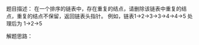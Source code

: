 题目描述：
   在一个排序的链表中，存在重复的结点，请删除该链表中重复的结点，重复的结点不保留，返回链表头指针。
   例如，链表1->2->3->3->4->4->5 处理后为 1->2->5
   
解题思路：
    